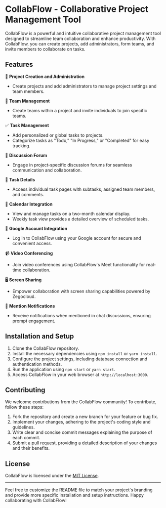 # CollabFlow - Collaborative Project Management Tool

CollabFlow is a powerful and intuitive collaborative project management tool designed to streamline team collaboration and enhance productivity. With CollabFlow, you can create projects, add administrators, form teams, and invite members to collaborate on tasks.

## Features

🌟 **Project Creation and Administration**
- Create projects and add administrators to manage project settings and team members.

👥 **Team Management**
- Create teams within a project and invite individuals to join specific teams.

✅ **Task Management**
- Add personalized or global tasks to projects.
- Categorize tasks as "Todo," "In Progress," or "Completed" for easy tracking.

💬 **Discussion Forum**
- Engage in project-specific discussion forums for seamless communication and collaboration.

📄 **Task Details**
- Access individual task pages with subtasks, assigned team members, and comments.

📅 **Calendar Integration**
- View and manage tasks on a two-month calendar display.
- Weekly task view provides a detailed overview of scheduled tasks.

🔑 **Google Account Integration**
- Log in to CollabFlow using your Google account for secure and convenient access.

📹 **Video Conferencing**
- Join video conferences using CollabFlow's Meet functionality for real-time collaboration.

🖥️ **Screen Sharing**
- Empower collaboration with screen sharing capabilities powered by Zegocloud.

🔔 **Mention Notifications**
- Receive notifications when mentioned in chat discussions, ensuring prompt engagement.

## Installation and Setup

1. Clone the CollabFlow repository.
2. Install the necessary dependencies using `npm install` or `yarn install`.
3. Configure the project settings, including database connection and authentication methods.
4. Run the application using `npm start` or `yarn start`.
5. Access CollabFlow in your web browser at `http://localhost:3000`.

## Contributing

We welcome contributions from the CollabFlow community! To contribute, follow these steps:

1. Fork the repository and create a new branch for your feature or bug fix.
2. Implement your changes, adhering to the project's coding style and guidelines.
3. Write clear and concise commit messages explaining the purpose of each commit.
4. Submit a pull request, providing a detailed description of your changes and their benefits.

## License

CollabFlow is licensed under the [MIT License](LICENSE.md).

---

Feel free to customize the README file to match your project's branding and provide more specific installation and setup instructions. Happy collaborating with CollabFlow!
